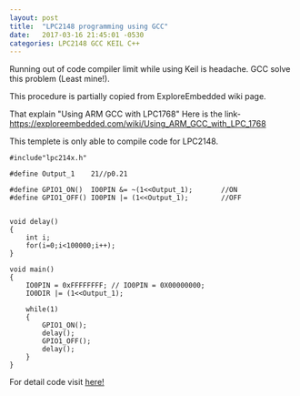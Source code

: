 ```yaml
---
layout: post
title:  "LPC2148 programming using GCC"
date:   2017-03-16 21:45:01 -0530
categories: LPC2148 GCC KEIL C++
---
```


Running out of code compiler limit while using Keil is headache. GCC solve this problem (Least mine!).

This procedure is partially copied from ExploreEmbedded wiki page.

That explain "Using ARM GCC with LPC1768" Here is the link- https://exploreembedded.com/wiki/Using_ARM_GCC_with_LPC_1768

This templete is only able to compile code for LPC2148.
```
#include"lpc214x.h"

#define Output_1 	21//p0.21

#define GPIO1_ON()	IO0PIN &= ~(1<<Output_1);  		//ON
#define GPIO1_OFF()	IO0PIN |= (1<<Output_1);		//OFF


void delay()
{
	int i;
	for(i=0;i<100000;i++);
}

void main()
{
	IO0PIN = 0xFFFFFFFF; // IO0PIN = 0X00000000;
	IO0DIR |= (1<<Output_1);

	while(1)
	{
		GPIO1_ON();
		delay();
		GPIO1_OFF();
		delay();
	}
}
```
For detail code visit <a href="https://github.com/sdrshnptl/LPC2148-GCC-compiler">here!</a>
